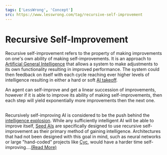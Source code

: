 ```yaml
---
tags: ['LessWrong', 'Concept']
src: https://www.lesswrong.com/tag/recursive-self-improvement
---
```


# Recursive Self-Improvement
Recursive self-improvement refers to the property of making improvements on one's own ability of making self-improvements. It is an approach to [Artificial General Intelligence](https://www.lesswrong.com/tag/artificial-general-intelligence) that allows a system to make adjustments to its own functionality resulting in improved performance. The system could then feedback on itself with each cycle reaching ever higher levels of intelligence resulting in either a hard or soft [AI takeoff](https://www.lesswrong.com/tag/ai-takeoff).

An agent can self-improve and get a linear succession of improvements, however if it is able to improve its ability of making self-improvements, then each step will yield exponentially more improvements then the next one.

## 
Recursively self-improving AI is considered to be the push behind the [intelligence explosion](https://www.lesswrong.com/tag/intelligence-explosion). While any sufficiently intelligent AI will be able to improve itself, [Seed AIs](https://www.lesswrong.com/tag/seed-ai) are specifically designed to use recursive self-improvement as their primary method of gaining intelligence. Architectures that had not been designed with this goal in mind, such as neural networks or large "hand-coded" projects like [Cyc](https://www.lesswrong.com/tag/cyc), would have a harder time self-improving....[(Read More)]()


